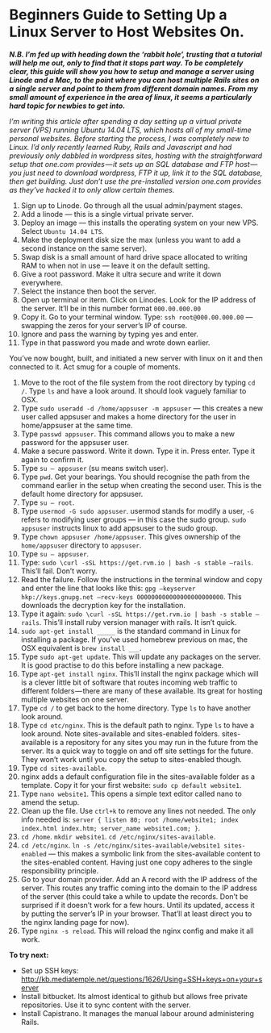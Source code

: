 Beginners Guide to Setting Up a Linux Server to Host Websites On. 
==================================================================
***N.B. I’m fed up with heading down the ‘rabbit hole’, trusting that a tutorial will help me out, only to find that it stops part way. To be completely clear, this guide will show you how to setup and manage a server using Linode and a Mac, to the point where you can host multiple Rails sites on a single server and point to them from different domain names. From my small amount of experience in the area of linux, it seems a particularly hard topic for newbies to get into.***

*I’m writing this article after spending a day setting up a virtual private server (VPS) running Ubuntu 14.04 LTS, which hosts all of my small-time personal websites. Before starting the process, I was completely new to Linux. I’d only recently learned Ruby, Rails and Javascript and had previously only dabbled in wordpress sites, hosting with the straightforward setup that one.com provides — it sets up an SQL database and FTP host — you just need to download wordpress, FTP it up, link it to the SQL database, then get building. Just don’t use the pre-installed version one.com provides as they’ve hacked it to only allow certain themes.*

1. Sign up to Linode. Go through all the usual admin/payment stages.
2. Add a linode — this is a single virtual private server.
3. Deploy an image — this installs the operating system on your new VPS. Select ```Ubuntu 14.04 LTS```.
4. Make the deployment disk size the max (unless you want to add a second instance on the same server).
5. Swap disk is a small amount of hard drive space allocated to writing RAM to when not in use — leave it on the default setting.
6. Give a root password. Make it ultra secure and write it down everywhere.
7. Select the instance then boot the server.
8. Open up terminal or iterm. Click on Linodes. Look for the IP address of the server. It’ll be in this number format ```000.00.000.00```
9. Copy it. Go to your terminal window. Type: ```ssh root@000.00.000.00``` — swapping the zeros for your server’s IP of course.
10. Ignore and pass the warning by typing yes and enter.
11. Type in that password you made and wrote down earlier.

You’ve now bought, built, and initiated a new server with linux on it and then connected to it. Act smug for a couple of moments.

1. Move to the root of the file system from the root directory by typing ```cd /```. Type ```ls``` and have a look around. It should look vaguely familiar to OSX.
2. Type ```sudo useradd -d /home/appsuser -m appsuser``` — this creates a new user called appsuser and makes a home directory for the user in home/appsuser at the same time.
3. Type ```passwd appsuser```. This command allows you to make a new password for the appsuser user.
4. Make a secure password. Write it down. Type it in. Press enter. Type it again to confirm it.
5. Type ```su — appsuser``` (su means switch user).
6. Type ```pwd```. Get your bearings. You should recognise the path from the command earlier in the setup when creating the second user. This is the default home directory for appsuser.
7. Type ```su — root```.
8. Type ```usermod -G sudo appsuser```. usermod stands for modify a user, ```-G``` refers to modifying user groups — in this case the sudo group. ```sudo appsuser``` instructs linux to add appsuser to the sudo group.
9. Type ```chown appsuser /home/appsuser```. This gives ownership of the ```home/appsuser``` directory to ```appsuser```.
10. Type ```su — appsuser```.
11. Type: ```sudo \curl -sSL https://get.rvm.io | bash -s stable —rails```. This’ll fail. Don’t worry.
12. Read the failure. Follow the instructions in the terminal window and copy and enter the line that looks like this: ```gpg —keyserver hkp://keys.gnupg.net —recv-keys 000000000000000000000000```. This downloads the decryption key for the installation.
13. Type it again: ```sudo \curl -sSL https://get.rvm.io | bash -s stable —rails```. This’ll install ruby version manager with rails. It isn’t quick.
14. ```sudo apt-get install _____``` is the standard command in Linux for installing a package. If you’ve used homebrew previous on mac, the OSX equivalent is ```brew install ___```.
15. Type ```sudo apt-get update```. This will update any packages on the server. It is good practise to do this before installing a new package.
16. Type ```apt-get install nginx```. This’ll install the nginx package which will is a clever little bit of software that routes incoming web traffic to different folders — there are many of these available. Its great for hosting multiple websites on one server.
17. Type ```cd /``` to get back to the home directory. Type ```ls``` to have another look around.
18. Type ```cd etc/nginx```. This is the default path to nginx. Type ```ls``` to have a look around. Note sites-available and sites-enabled folders. sites-available is a repository for any sites you may run in the future from the server. Its a quick way to toggle on and off site settings for the future. They won’t work until you copy the setup to sites-enabled though.
19. Type ```cd sites-available```.
20. nginx adds a default configuration file in the sites-available folder as a template. Copy it for your first website: ```sudo cp default website1```.
21. Type ```nano website1```. This opens a simple text editor called nano to amend the setup.
22. Clean up the file. Use ```ctrl+k``` to remove any lines not needed. The only info needed is: ```server { listen 80; root /home/website1; index index.html index.htm; server_name website1.com; }```.
23. ```cd /home```. ```mkdir website1```. ```cd /etc/nginx/sites-available```.
24. ```cd /etc/nginx```. ```ln -s /etc/nginx/sites-available/website1 sites-enabled``` — this makes a symbolic link from the sites-available content to the sites-enabled content. Having just one copy adheres to the single responsibility principle.
25. Go to your domain provider. Add an A record with the IP address of the server. This routes any traffic coming into the domain to the IP address of the server (this could take a while to update the records. Don’t be surprised if it doesn’t work for a few hours. Until its updated, access it by putting the server’s IP in your browser. That’ll at least direct you to the nginx landing page for now).
26. Type ```nginx -s reload```. This will reload the nginx config and make it all work.


**To try next:**

* Set up SSH keys: http://kb.mediatemple.net/questions/1626/Using+SSH+keys+on+your+server
* Install bitbucket. Its almost identical to github but allows free private repositories. Use it to sync content with the server.
* Install Capistrano. It manages the manual labour around administering Rails.
